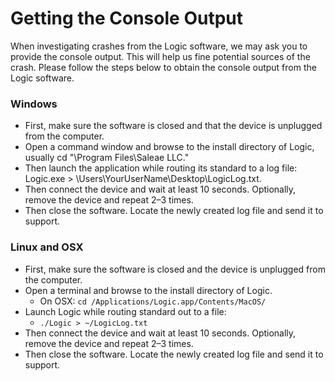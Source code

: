# Getting the Console Output

When investigating crashes from the Logic software, we may ask you to provide the console output. This will help us fine potential sources of the crash. Please follow the steps below to obtain the console output from the Logic software.

### **Windows**

* First, make sure the software is closed and that the device is unplugged from the computer.
* Open a command window and browse to the install directory of Logic, usually cd "\Program Files\Saleae LLC."
* Then launch the application while routing its standard to a log file: Logic.exe > \Users\YourUserName\Desktop\LogicLog.txt.
* Then connect the device and wait at least 10 seconds. Optionally, remove the device and repeat 2–3 times.
* Then close the software. Locate the newly created log file and send it to support.

### **Linux and OSX**

* First, make sure the software is closed and the device is unplugged from the computer.
* Open a terminal and browse to the install directory of Logic.&#x20;
  * On OSX: `cd /Applications/Logic.app/Contents/MacOS/`
* Launch Logic while routing standard out to a file:
  * `./Logic > ~/LogicLog.txt`
* Then connect the device and wait at least 10 seconds. Optionally, remove the device and repeat 2–3 times.
* Then close the software. Locate the newly created log file and send it to support.
